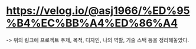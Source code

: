 # https://velog.io/@asj1966/%ED%95%B4%EC%BB%A4%ED%86%A4 <br>
-> 위의 링크에 프로젝트 주제, 목적, 디자인, 나의 역할, 기술 스택 등을 정리해놓았다. 
